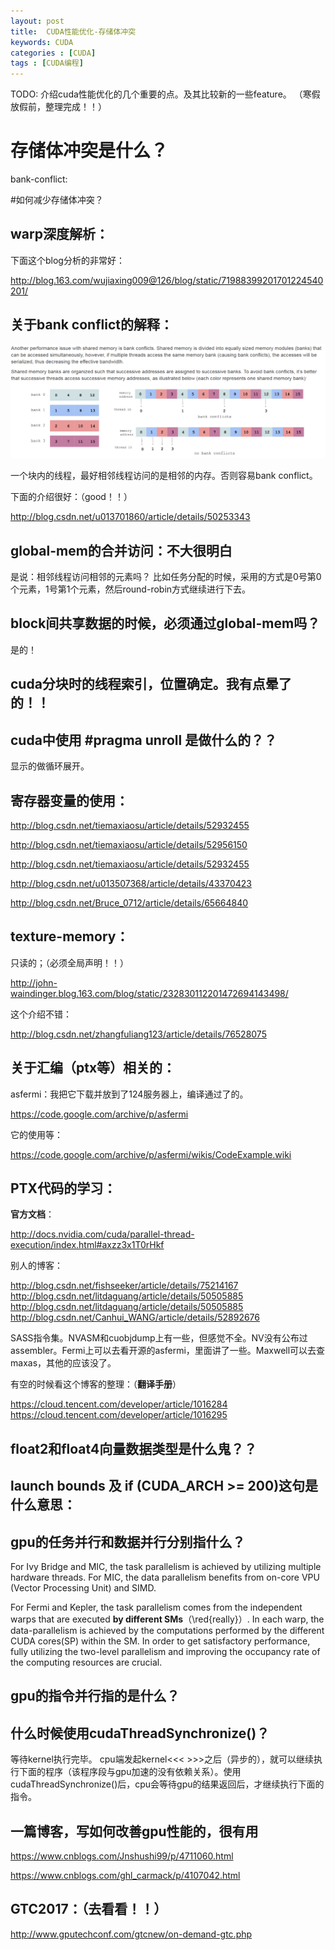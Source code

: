 ```yaml
---
layout: post
title:  CUDA性能优化-存储体冲突
keywords: CUDA
categories : [CUDA]
tags : [CUDA编程]
---
```


TODO: 介绍cuda性能优化的几个重要的点。及其比较新的一些feature。
（寒假放假前，整理完成！！）


# 存储体冲突是什么？

bank-conflict:


#如何减少存储体冲突？


## warp深度解析：

下面这个blog分析的非常好：

http://blog.163.com/wujiaxing009@126/blog/static/71988399201701224540201/



## 关于bank conflict的解释：

![](/images/cuda/bank-conflict.png)

一个块内的线程，最好相邻线程访问的是相邻的内存。否则容易bank conflict。


下面的介绍很好：（good！！）

http://blog.csdn.net/u013701860/article/details/50253343



## global-mem的合并访问：不大很明白

是说：相邻线程访问相邻的元素吗？
比如任务分配的时候，采用的方式是0号第0个元素，1号第1个元素，然后round-robin方式继续进行下去。


## block间共享数据的时候，必须通过global-mem吗？

是的！


## cuda分块时的线程索引，位置确定。我有点晕了的！！





## cuda中使用 #pragma unroll 是做什么的？？

显示的做循环展开。

## 寄存器变量的使用：

http://blog.csdn.net/tiemaxiaosu/article/details/52932455

http://blog.csdn.net/tiemaxiaosu/article/details/52956150

http://blog.csdn.net/tiemaxiaosu/article/details/52932455

http://blog.csdn.net/u013507368/article/details/43370423

http://blog.csdn.net/Bruce_0712/article/details/65664840





## texture-memory：

只读的；（必须全局声明！！）

http://john-waindinger.blog.163.com/blog/static/232830112201472694143498/

这个介绍不错：


http://blog.csdn.net/zhangfuliang123/article/details/76528075


## 关于汇编（ptx等）相关的：

asfermi：我把它下载并放到了124服务器上，编译通过了的。

https://code.google.com/archive/p/asfermi

它的使用等：

https://code.google.com/archive/p/asfermi/wikis/CodeExample.wiki




## PTX代码的学习：

**官方文档**：

http://docs.nvidia.com/cuda/parallel-thread-execution/index.html#axzz3x1T0rHkf

别人的博客：

http://blog.csdn.net/fishseeker/article/details/75214167
http://blog.csdn.net/litdaguang/article/details/50505885
http://blog.csdn.net/litdaguang/article/details/50505885
http://blog.csdn.net/Canhui_WANG/article/details/52892676


SASS指令集。NVASM和cuobjdump上有一些，但感觉不全。NV没有公布过assembler。Fermi上可以去看开源的asfermi，里面讲了一些。Maxwell可以去查maxas，其他的应该没了。


有空的时候看这个博客的整理：（**翻译手册**）

https://cloud.tencent.com/developer/article/1016284
https://cloud.tencent.com/developer/article/1016295




## float2和float4向量数据类型是什么鬼？？




## launch bounds  及  if (__CUDA_ARCH__ >= 200)这句是什么意思：





## gpu的任务并行和数据并行分别指什么？

For Ivy Bridge and MIC, the task parallelism is achieved by utilizing
multiple hardware threads. For MIC, the data parallelism benefits
from on-core VPU (Vector Processing Unit) and SIMD. 

For Fermi
and Kepler, the task parallelism comes from the independent warps
that are executed **by different SMs**（\red{really}）. 
In each warp, the data-parallelism
is achieved by the computations performed by the different CUDA
cores(SP) within the SM. In order to get satisfactory performance, fully
utilizing the two-level parallelism and improving the occupancy rate
of the computing resources are crucial.


## gpu的指令并行指的是什么？







## 什么时候使用cudaThreadSynchronize()？

等待kernel执行完毕。
cpu端发起kernel<<< >>>之后（异步的），就可以继续执行下面的程序（该程序段与gpu加速的没有依赖关系）。使用
cudaThreadSynchronize()后，cpu会等待gpu的结果返回后，才继续执行下面的指令。





## 一篇博客，写如何改善gpu性能的，很有用

https://www.cnblogs.com/Jnshushi99/p/4711060.html

https://www.cnblogs.com/ghl_carmack/p/4107042.html


## GTC2017：（去看看！！）

http://www.gputechconf.com/gtcnew/on-demand-gtc.php

